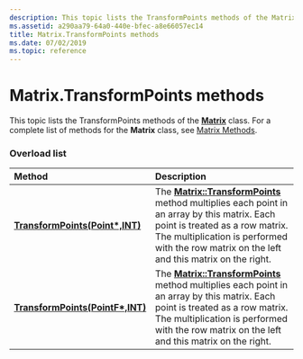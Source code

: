 ```yaml
---
description: This topic lists the TransformPoints methods of the Matrix class. For a complete list of methods for the Matrix class, see Matrix Methods.
ms.assetid: a290aa79-64a0-440e-bfec-a8e66057ec14
title: Matrix.TransformPoints methods
ms.date: 07/02/2019
ms.topic: reference
---
```


# Matrix.TransformPoints methods

This topic lists the TransformPoints methods of the [**Matrix**](/windows/win32/api/gdiplusmatrix/nl-gdiplusmatrix-matrix) class. For a complete list of methods for the **Matrix** class, see [Matrix Methods](-gdiplus-class-matrix-methods.md).

### Overload list



| Method                                                                                               | Description                                                                                                                                                                                                                                                                                                 |
|:-----------------------------------------------------------------------------------------------------|:------------------------------------------------------------------------------------------------------------------------------------------------------------------------------------------------------------------------------------------------------------------------------------------------------------|
| [**TransformPoints(Point\*,INT)**](/windows/win32/api/gdiplusmatrix/nf-gdiplusmatrix-matrix-transformpoints(inoutpoint_inint))   | The [**Matrix::TransformPoints**](/windows/win32/api/gdiplusmatrix/nf-gdiplusmatrix-matrix-transformpoints(inoutpoint_inint)) method multiplies each point in an array by this matrix. Each point is treated as a row matrix. The multiplication is performed with the row matrix on the left and this matrix on the right.<br/>  |
| [**TransformPoints(PointF\*,INT)**](/previous-versions//ms535321(v=vs.85)) | The [**Matrix::TransformPoints**](/previous-versions//ms535321(v=vs.85)) method multiplies each point in an array by this matrix. Each point is treated as a row matrix. The multiplication is performed with the row matrix on the left and this matrix on the right.<br/> |



 

 
